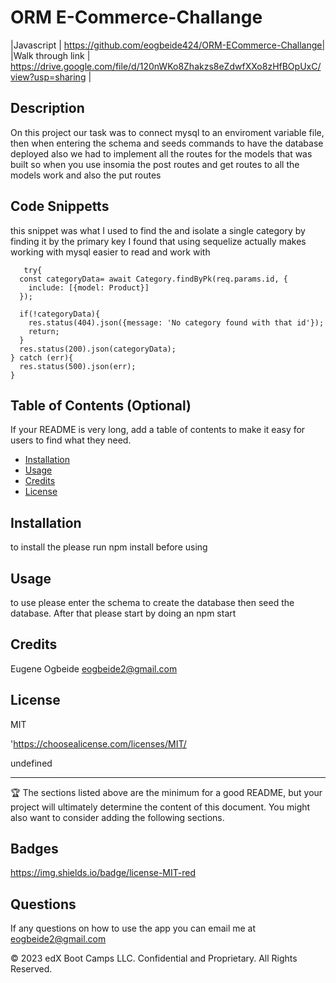 


# ORM E-Commerce-Challange
|Javascript  | https://github.com/eogbeide424/ORM-ECommerce-Challange| 
|Walk through link | https://drive.google.com/file/d/120nWKo8Zhakzs8eZdwfXXo8zHfBOpUxC/view?usp=sharing | 

## Description

 On this project our task was to connect mysql to an enviroment variable file, then when entering the schema and seeds commands to have the database deployed also we had to implement all the routes for the models that was built so when you use insomia the post routes and get routes to all  the models work and also the put routes



 ## Code Snippetts
 this snippet was what I used to find the and isolate a single category by finding it by the primary key I found that using sequelize actually makes working with mysql easier to read and work with 

  ```
     try{
    const categoryData= await Category.findByPk(req.params.id, {
      include: [{model: Product}]
    });

    if(!categoryData){
      res.status(404).json({message: 'No category found with that id'});
      return;
    }
    res.status(200).json(categoryData);
  } catch (err){
    res.status(500).json(err);
  }
  ```

## Table of Contents (Optional)

If your README is very long, add a table of contents to make it easy for users to find what they need.

* [Installation](#installation)
* [Usage](#usage)
* [Credits](#credits)
* [License](#license)


## Installation

to install the please run npm install before using 


## Usage 

to use please enter the schema to create the database then seed the database. After that please start by doing an npm start 



## Credits

Eugene Ogbeide eogbeide2@gmail.com

## License

MIT

'https://choosealicense.com/licenses/MIT/

undefined



---

🏆 The sections listed above are the minimum for a good README, but your project will ultimately determine the content of this document. You might also want to consider adding the following sections.

## Badges


https://img.shields.io/badge/license-MIT-red

## Questions
If any questions on how to use the app you can email me at eogbeide2@gmail.com

© 2023 edX Boot Camps LLC. Confidential and Proprietary. All Rights Reserved.
